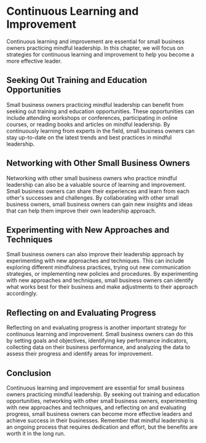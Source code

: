 Continuous Learning and Improvement
===============================================================================================================================================

Continuous learning and improvement are essential for small business owners practicing mindful leadership. In this chapter, we will focus on strategies for continuous learning and improvement to help you become a more effective leader.

Seeking Out Training and Education Opportunities
------------------------------------------------

Small business owners practicing mindful leadership can benefit from seeking out training and education opportunities. These opportunities can include attending workshops or conferences, participating in online courses, or reading books and articles on mindful leadership. By continuously learning from experts in the field, small business owners can stay up-to-date on the latest trends and best practices in mindful leadership.

Networking with Other Small Business Owners
-------------------------------------------

Networking with other small business owners who practice mindful leadership can also be a valuable source of learning and improvement. Small business owners can share their experiences and learn from each other's successes and challenges. By collaborating with other small business owners, small business owners can gain new insights and ideas that can help them improve their own leadership approach.

Experimenting with New Approaches and Techniques
------------------------------------------------

Small business owners can also improve their leadership approach by experimenting with new approaches and techniques. This can include exploring different mindfulness practices, trying out new communication strategies, or implementing new policies and procedures. By experimenting with new approaches and techniques, small business owners can identify what works best for their business and make adjustments to their approach accordingly.

Reflecting on and Evaluating Progress
-------------------------------------

Reflecting on and evaluating progress is another important strategy for continuous learning and improvement. Small business owners can do this by setting goals and objectives, identifying key performance indicators, collecting data on their business performance, and analyzing the data to assess their progress and identify areas for improvement.

Conclusion
----------

Continuous learning and improvement are essential for small business owners practicing mindful leadership. By seeking out training and education opportunities, networking with other small business owners, experimenting with new approaches and techniques, and reflecting on and evaluating progress, small business owners can become more effective leaders and achieve success in their businesses. Remember that mindful leadership is an ongoing process that requires dedication and effort, but the benefits are worth it in the long run.
